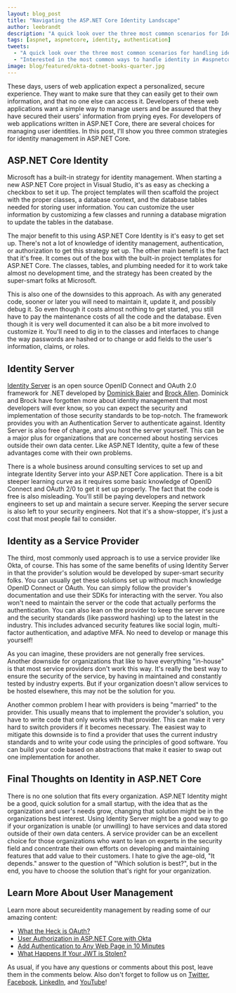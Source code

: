 ```yaml
---
layout: blog_post
title: "Navigating the ASP.NET Core Identity Landscape"
author: leebrandt
description: "A quick look over the three most common scenarios for Identity Management in ASP.NET Core"
tags: [aspnet, aspnetcore, identity, authentication]
tweets:
  - "A quick look over the three most common scenarios for handling identity in #aspnetcore"
  - "Interested in the most common ways to handle identity in #aspnetcore? Check it out!"
image: blog/featured/okta-dotnet-books-quarter.jpg
---
```



These days, users of web application expect a personalized, secure experience. They want to make sure that they can easily get to their own information, and that no one else can access it. Developers of these web applications want a simple way to manage users and be assured that they have secured their users' information from prying eyes. For developers of web applications written in ASP.NET Core, there are several choices for managing user identities. In this post, I'll show you three common strategies for identity management in ASP.NET Core.

## ASP.NET Core Identity
Microsoft has a built-in strategy for identity management. When starting a new ASP.NET Core project in Visual Studio, it's as easy as checking a checkbox to set it up. The project templates will then scaffold the project with the proper classes, a database context, and the database tables needed for storing user information. You can customize the user information by customizing a few classes and running a database migration to update the tables in the database.

The major benefit to this using ASP.NET Core Identity is it's easy to get set up. There's not a lot of knowledge of identity management, authentication, or authorization to get this strategy set up. The other main benefit is the fact that it's free. It comes out of the box with the built-in project templates for ASP.NET Core. The classes, tables, and plumbing needed for it to work take almost no development time, and the strategy has been created by the super-smart folks at Microsoft.

This is also one of the downsides to this approach. As with any generated code, sooner or later you will need to maintain it, update it, and possibly debug it. So even though it costs almost nothing to get started, you still have to pay the maintenance costs of all the code and the database. Even though it is very well documented it can also be a bit more involved to customize it. You'll need to dig in to the classes and interfaces to change the way passwords are hashed or to change or add fields to the user's information, claims, or roles.

## Identity Server
[Identity Server](https://github.com/IdentityServer) is an open source OpenID Connect and OAuth 2.0 framework for .NET developed by [Dominick Baier](https://twitter.com/leastprivilege) and [Brock Allen](https://twitter.com/brocklallen). Dominick and Brock have forgotten more about identity management that most developers will ever know, so you can expect the security and implementation of those security standards to be top-notch. The framework provides you with an Authentication Server to authenticate against. Identity Server is also free of charge, and you host the server yourself. This can be a major plus for organizations that are concerned about hosting services outside their own data center. Like ASP.NET Identity, quite a few of these advantages come with their own problems.

There is a whole business around consulting services to set up and integrate Identity Server into your ASP.NET Core application. There is a bit steeper learning curve as it requires some basic knowledge of OpenID Connect and OAuth 2/0 to get it set up properly. The fact that the code is free is also misleading. You'll still be paying developers and network engineers to set up and maintain a secure server. Keeping the server secure is also left to your security engineers. Not that it's a show-stopper, it's just a cost that most people fail to consider. 

## Identity as a Service Provider
The third, most commonly used approach is to use a service provider like Okta, of course. This has some of the same benefits of using Identity Server in that the provider's solution would be developed by super-smart security folks. You can usually get these solutions set up without much knowledge OpenID Connect or OAuth. You can simply follow the provider's documentation and use their SDKs for interacting with the server. You also won't need to maintain the server or the code that actually performs the authentication. You can also lean on the provider to keep the server secure and the security standards (like password hashing) up to the latest in the industry. This includes advanced security features like social login, multi-factor authentication, and adaptive MFA.  No need to develop or manage this yourself!

As you can imagine, these providers are not generally free services. Another downside for organizations that like to have everything "in-house" is that most service providers don't work this way. It's really the best way to ensure the security of the service, by having in maintained and constantly tested by industry experts. But if your organization doesn't allow services to be hosted elsewhere, this may not be the solution for you. 

Another common problem I hear with providers is being "married" to the provider. This usually means that to implement the provider's solution, you have to write code that only works with that provider. This can make it very hard to switch providers if it becomes necessary. The easiest way to mitigate this downside is to find a provider that uses the current industry standards and to write your code using the principles of good software. You can build your code based on abstractions that make it easier to swap out one implementation for another.

## Final Thoughts on Identity in ASP.NET Core
There is no one solution that fits every organization. ASP.NET Identity might be a good, quick solution for a small startup, with the idea that as the organization and user's needs grow, changing that solution might be in the organizations best interest. Using Identity Server might be a good way to go if your organization is unable (or unwilling) to have services and data stored outside of their own data centers. A service provider can be an excellent choice for those organizations who want to lean on experts in the security field and concentrate their own efforts on developing and maintaining features that add value to their customers. I hate to give the age-old, "It depends." answer to the question of "Which solution is best?", but in the end, you have to choose the solution that's right for your organization.

## Learn More About User Management
Learn more about secureidentity management by reading some of our amazing content:

* [What the Heck is OAuth?](/blog/2017/06/21/what-the-heck-is-oauth)
* [User Authorization in ASP.NET Core with Okta](https://developer.okta.com/blog/2017/10/04/aspnet-authorization)
* [Add Authentication to Any Web Page in 10 Minutes](https://developer.okta.com/blog/2018/06/08/add-authentication-to-any-web-page-in-10-minutes)
* [What Happens If Your JWT is Stolen?](/blog/2018/06/20/what-happens-if-your-jwt-is-stolen)

As usual, if you have any questions or comments about this post, leave them in the comments below. Also don't forget to follow us on [Twitter](https://twitter.com/oktadev), [Facebook](https://www.facebook.com/oktadevelopers/), [LinkedIn](https://www.linkedin.com/company/oktadev/), and [YouTube](https://www.youtube.com/channel/UC5AMiWqFVFxF1q9Ya1FuZ_Q/)!